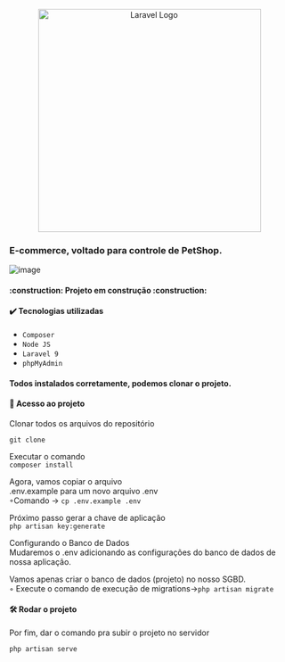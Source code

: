 
<p align="center"><a href="https://laravel.com" target="_blank"><img src="https://raw.githubusercontent.com/laravel/art/master/logo-lockup/5%20SVG/2%20CMYK/1%20Full%20Color/laravel-logolockup-cmyk-red.svg" width="400" alt="Laravel Logo"></a></p>

<h3>E-commerce, voltado para controle de PetShop.</h3>

![image](https://user-images.githubusercontent.com/47919052/207408931-c7fd1530-4bf0-4f71-a8fb-672b24c7d45b.png)

<h4> 
    :construction:  Projeto em construção  :construction:
</h4>

<h4>✔️ Tecnologias utilizadas</h4>

- ``Composer``
- ``Node JS``
- ``Laravel 9``
- ``phpMyAdmin``

<h4>Todos instalados corretamente, podemos clonar o projeto. <h4>
<h4> 📁 Acesso ao projeto</h4>
 Clonar todos os arquivos do repositório<br>
 
```git clone``` 

Executar o comando<br>
```composer install``` 

Agora, vamos	copiar	o	arquivo<br>
.env.example para	um	novo	arquivo	.env<br>
◦Comando -> ```cp .env.example .env```<br>

Próximo passo gerar a chave de aplicação<br>
```php artisan key:generate```<br>

Configurando o Banco de Dados<br>
Mudaremos	o	.env adicionando	as	configurações	do	banco	de	dados	de	nossa	aplicação.<br>

Vamos	apenas	criar	o	banco	de	dados	(projeto)	no	nosso	SGBD.<br> 
◦ Execute	o	comando	de	execução	de	migrations->```php artisan migrate```

<h4> 🛠️ Rodar o projeto<br></h4>
Por fim, dar o comando pra subir o projeto no servidor <br>
 
```php artisan serve```


